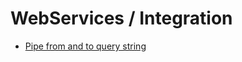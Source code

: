 # WebServices / Integration

- [Pipe from and to query string](http://www.qualtrics.com/university/researchsuite/developer-tools/api-integration/passing-information-through-query-strings/)
